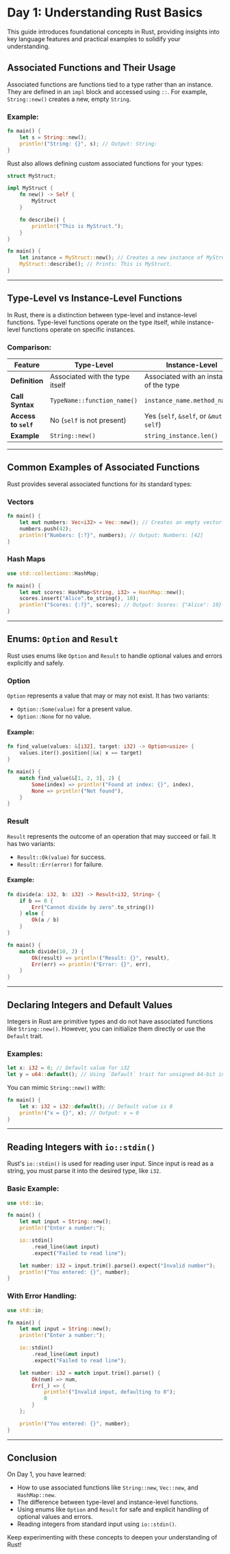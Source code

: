 # Day 1: Understanding Rust Basics

This guide introduces foundational concepts in Rust, providing insights into key language features and practical examples to solidify your understanding.

## Associated Functions and Their Usage
Associated functions are functions tied to a type rather than an instance. They are defined in an `impl` block and accessed using `::`. For example, `String::new()` creates a new, empty `String`.

### Example:
```rust
fn main() {
    let s = String::new();
    println!("String: {}", s); // Output: String: 
}
```

Rust also allows defining custom associated functions for your types:
```rust
struct MyStruct;

impl MyStruct {
    fn new() -> Self {
        MyStruct
    }

    fn describe() {
        println!("This is MyStruct.");
    }
}

fn main() {
    let instance = MyStruct::new(); // Creates a new instance of MyStruct
    MyStruct::describe(); // Prints: This is MyStruct.
}
```

---

## Type-Level vs Instance-Level Functions
In Rust, there is a distinction between type-level and instance-level functions. Type-level functions operate on the type itself, while instance-level functions operate on specific instances.

### Comparison:
| **Feature**          | **Type-Level**                            | **Instance-Level**                     |
|----------------------|-------------------------------------------|-----------------------------------------|
| **Definition**       | Associated with the type itself          | Associated with an instance of the type|
| **Call Syntax**      | `TypeName::function_name()`              | `instance_name.method_name()`          |
| **Access to `self`** | No (`self` is not present)               | Yes (`self`, `&self`, or `&mut self`)  |
| **Example**          | `String::new()`                          | `string_instance.len()`                |

---

## Common Examples of Associated Functions
Rust provides several associated functions for its standard types:

### Vectors
```rust
fn main() {
    let mut numbers: Vec<i32> = Vec::new(); // Creates an empty vector
    numbers.push(42);
    println!("Numbers: {:?}", numbers); // Output: Numbers: [42]
}
```

### Hash Maps
```rust
use std::collections::HashMap;

fn main() {
    let mut scores: HashMap<String, i32> = HashMap::new();
    scores.insert("Alice".to_string(), 10);
    println!("Scores: {:?}", scores); // Output: Scores: {"Alice": 10}
}
```

---

## Enums: `Option` and `Result`
Rust uses enums like `Option` and `Result` to handle optional values and errors explicitly and safely.

### Option
`Option` represents a value that may or may not exist. It has two variants:
- `Option::Some(value)` for a present value.
- `Option::None` for no value.

#### Example:
```rust
fn find_value(values: &[i32], target: i32) -> Option<usize> {
    values.iter().position(|&x| x == target)
}

fn main() {
    match find_value(&[1, 2, 3], 2) {
        Some(index) => println!("Found at index: {}", index),
        None => println!("Not found"),
    }
}
```

### Result
`Result` represents the outcome of an operation that may succeed or fail. It has two variants:
- `Result::Ok(value)` for success.
- `Result::Err(error)` for failure.

#### Example:
```rust
fn divide(a: i32, b: i32) -> Result<i32, String> {
    if b == 0 {
        Err("Cannot divide by zero".to_string())
    } else {
        Ok(a / b)
    }
}

fn main() {
    match divide(10, 2) {
        Ok(result) => println!("Result: {}", result),
        Err(err) => println!("Error: {}", err),
    }
}
```

---

## Declaring Integers and Default Values
Integers in Rust are primitive types and do not have associated functions like `String::new()`. However, you can initialize them directly or use the `Default` trait.

### Examples:
```rust
let x: i32 = 0; // Default value for i32
let y = u64::default(); // Using `Default` trait for unsigned 64-bit integer
```

You can mimic `String::new()` with:
```rust
fn main() {
    let x: i32 = i32::default(); // Default value is 0
    println!("x = {}", x); // Output: x = 0
}
```

---

## Reading Integers with `io::stdin()`
Rust's `io::stdin()` is used for reading user input. Since input is read as a string, you must parse it into the desired type, like `i32`.

### Basic Example:
```rust
use std::io;

fn main() {
    let mut input = String::new();
    println!("Enter a number:");

    io::stdin()
        .read_line(&mut input)
        .expect("Failed to read line");

    let number: i32 = input.trim().parse().expect("Invalid number");
    println!("You entered: {}", number);
}
```

### With Error Handling:
```rust
use std::io;

fn main() {
    let mut input = String::new();
    println!("Enter a number:");

    io::stdin()
        .read_line(&mut input)
        .expect("Failed to read line");

    let number: i32 = match input.trim().parse() {
        Ok(num) => num,
        Err(_) => {
            println!("Invalid input, defaulting to 0");
            0
        }
    };

    println!("You entered: {}", number);
}
```

---

## Conclusion
On Day 1, you have learned:
- How to use associated functions like `String::new`, `Vec::new`, and `HashMap::new`.
- The difference between type-level and instance-level functions.
- Using enums like `Option` and `Result` for safe and explicit handling of optional values and errors.
- Reading integers from standard input using `io::stdin()`.

Keep experimenting with these concepts to deepen your understanding of Rust!

